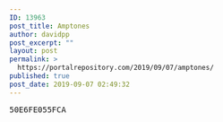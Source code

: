 ```yaml
---
ID: 13963
post_title: Amptones
author: davidpp
post_excerpt: ""
layout: post
permalink: >
  https://portalrepository.com/2019/09/07/amptones/
published: true
post_date: 2019-09-07 02:49:32
---
```

<pre>50E6FE055FCA</pre>